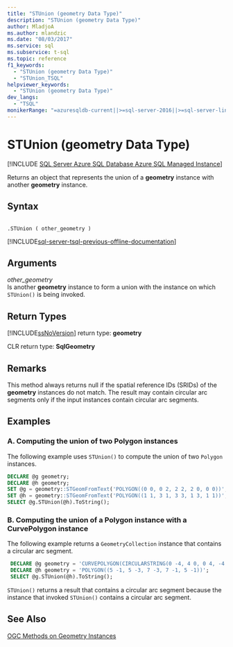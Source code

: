 ```yaml
---
title: "STUnion (geometry Data Type)"
description: "STUnion (geometry Data Type)"
author: MladjoA
ms.author: mlandzic
ms.date: "08/03/2017"
ms.service: sql
ms.subservice: t-sql
ms.topic: reference
f1_keywords:
  - "STUnion (geometry Data Type)"
  - "STUnion_TSQL"
helpviewer_keywords:
  - "STUnion (geometry Data Type)"
dev_langs:
  - "TSQL"
monikerRange: "=azuresqldb-current||>=sql-server-2016||>=sql-server-linux-2017||=azuresqldb-mi-current"
---
```

# STUnion (geometry Data Type)
[!INCLUDE [SQL Server Azure SQL Database Azure SQL Managed Instance](../../includes/applies-to-version/sql-asdb-asdbmi.md)]

Returns an object that represents the union of a **geometry** instance with another **geometry** instance.
  
## Syntax  
  
```  
  
.STUnion ( other_geometry )  
```  
  
[!INCLUDE[sql-server-tsql-previous-offline-documentation](../../includes/sql-server-tsql-previous-offline-documentation.md)]

## Arguments
 *other_geometry*  
 Is another **geometry** instance to form a union with the instance on which `STUnion()` is being invoked.  
  
## Return Types  
 [!INCLUDE[ssNoVersion](../../includes/ssnoversion-md.md)] return type: **geometry**  
  
 CLR return type: **SqlGeometry**  
  
## Remarks  
 This method always returns null if the spatial reference IDs (SRIDs) of the **geometry** instances do not match. The result may contain circular arc segments only if the input instances contain circular arc segments.  
  
## Examples  
  
### A. Computing the union of two Polygon instances  
 The following example uses `STUnion()` to compute the union of two `Polygon` instances.  
  
```sql
DECLARE @g geometry;  
DECLARE @h geometry;  
SET @g = geometry::STGeomFromText('POLYGON((0 0, 0 2, 2 2, 2 0, 0 0))', 0);  
SET @h = geometry::STGeomFromText('POLYGON((1 1, 3 1, 3 3, 1 3, 1 1))', 0);  
SELECT @g.STUnion(@h).ToString();  
```  
  
### B. Computing the union of a Polygon instance with a CurvePolygon instance  
 The following example returns a `GeometryCollection` instance that contains a circular arc segment.  
  
```sql
 DECLARE @g geometry = 'CURVEPOLYGON(CIRCULARSTRING(0 -4, 4 0, 0 4, -4 0, 0 -4))';  
 DECLARE @h geometry = 'POLYGON((5 -1, 5 -3, 7 -3, 7 -1, 5 -1))';  
 SELECT @g.STUnion(@h).ToString();
 ```  
  
 `STUnion()` returns a result that contains a circular arc segment because the instance that invoked `STUnion()` contains a circular arc segment.  
  
## See Also  
 [OGC Methods on Geometry Instances](../../t-sql/spatial-geometry/ogc-methods-on-geometry-instances.md)  
  
  

